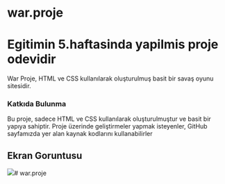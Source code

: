 # war.proje

<h1>Egitimin 5.haftasinda yapilmis proje odevidir</h1>

War Proje, HTML ve CSS kullanılarak oluşturulmuş basit bir savaş oyunu sitesidir. 
 
 <h3>Katkıda Bulunma</h3>
Bu proje, sadece HTML ve CSS kullanılarak oluşturulmuştur ve basit bir yapıya sahiptir. Proje üzerinde geliştirmeler yapmak isteyenler, GitHub sayfamızda yer alan kaynak kodlarını kullanabilirler

<h2>Ekran Goruntusu</h2>

![](war.gif)# war.proje
